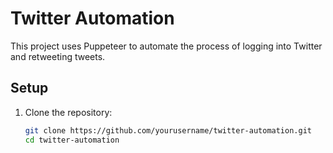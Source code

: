 # Twitter Automation

This project uses Puppeteer to automate the process of logging into Twitter and retweeting tweets.

## Setup

1. Clone the repository:

   ```bash
   git clone https://github.com/yourusername/twitter-automation.git
   cd twitter-automation